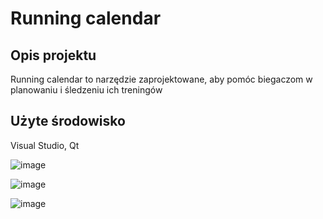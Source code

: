 # Running calendar
## Opis projektu
Running calendar to narzędzie zaprojektowane, aby pomóc biegaczom w planowaniu i śledzeniu ich treningów
## Użyte środowisko
Visual Studio, Qt

![image](https://github.com/YeL1zaveta/Python_project_Running_calendar/assets/149685440/875746f1-3fc2-4b89-864b-010465927a03)

![image](https://github.com/YeL1zaveta/Python_project_Running_calendar/assets/149685440/702d4414-8dee-4a85-a4ed-a28cb1601c6d)


![image](https://github.com/YeL1zaveta/Python_project_Running_calendar/assets/149685440/e52f26fc-2430-41f4-980b-f2f20fd9972b)
